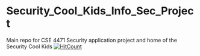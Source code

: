# Security_Cool_Kids_Info_Sec_Project
Main repo for CSE 4471 Security application project and home of the Security Cool Kids
[![HitCount](http://hits.dwyl.io/jake-hill-226/Security_Cool_Kids_Info_Sec_Project.svg)](http://hits.dwyl.io/greek-stasia/feeds_proj)
